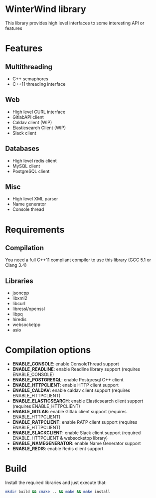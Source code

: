 # WinterWind library

This library provides high level interfaces to some interesting API or features

# Features
## Multithreading

* C++ semaphores
* C++11 threading interface

## Web

* High level CURL interface
* GitlabAPI client
* Caldav client (WIP)
* Elasticsearch Client (WIP)
* Slack client

## Databases

* High level redis client
* MySQL client
* PostgreSQL client

## Misc

* High level XML parser
* Name generator
* Console thread

# Requirements

## Compilation

You need a full C++11 compliant compiler to use this library (GCC 5.1 or Clang 3.4)

## Libraries

* jsoncpp
* libxml2
* libcurl
* libressl/openssl
* libpq
* hiredis
* websocketpp
* asio

# Compilation options

* __ENABLE_CONSOLE__: enable ConsoleThread support
* __ENABLE_READLINE__: enable Readline library support (requires ENABLE_CONSOLE)
* __ENABLE_POSTGRESQL__: enable Postgresql C++ client
* __ENABLE_HTTPCLIENT__: enable HTTP client support
* __ENABLE_CALDAV__: enable caldav client support (requires ENABLE_HTTPCLIENT)
* __ENABLE_ELASTICSEARCH__: enable Elasticsearch client support (requires ENABLE_HTTPCLIENT)
* __ENABLE_GITLAB__: enable Gitlab client support (requires ENABLE_HTTPCLIENT)
* __ENABLE_RATPCLIENT__: enable RATP client support (requires ENABLE_HTTPCLIENT)
* __ENABLE_SLACKCLIENT__: enable Slack client support (required ENABLE_HTTPCLIENT & websocketpp library)
* __ENABLE_NAMEGENERATOR__: enable Name Generator support
* __ENABLE_REDIS__: enable Redis client support

# Build

Install the required libraries and just execute that:

```bash
mkdir build && cmake .. && make && make install
```
